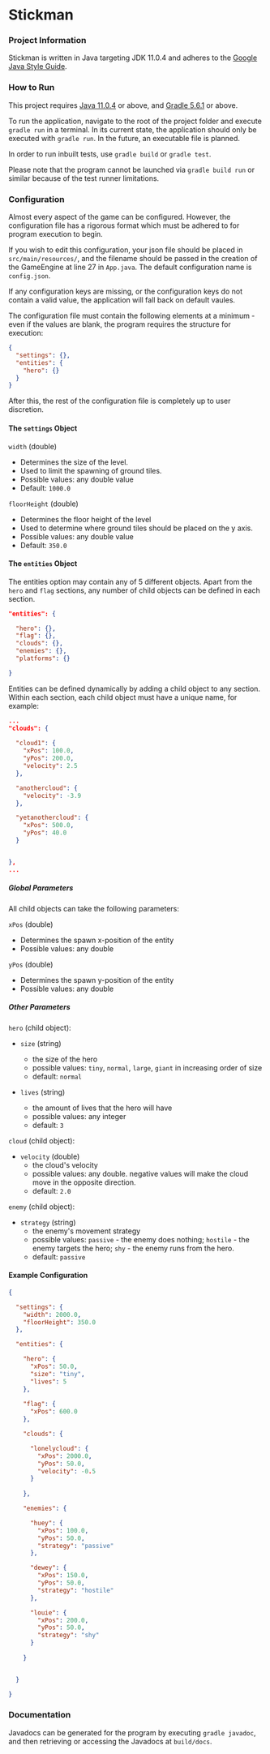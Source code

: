 # Stickman

### Project Information
Stickman is written in Java targeting JDK 11.0.4 and adheres to the [Google Java Style Guide](https://google.github.io/styleguide/javaguide.html).

### How to Run
This project requires [Java 11.0.4](https://www.oracle.com/technetwork/java/javase/downloads/jdk11-downloads-5066655.html
) or above, and [Gradle 5.6.1](https://gradle.org/releases/) or above.

To run the application, navigate to the root of the project folder and execute `gradle run` in a terminal.
In its current state, the application should only be executed with `gradle run`. In the future, an executable file is planned.

In order to run inbuilt tests, use `gradle build` or `gradle test`.

Please note that the program cannot be launched via `gradle build run` or similar because of the test runner limitations.

### Configuration
Almost every aspect of the game can be configured. However, the configuration file has a rigorous format which must be adhered to for program execution to begin.

If you wish to edit this configuration, your json file should be placed in `src/main/resources/`, and the filename should be passed in the creation of the GameEngine at line 27 in `App.java`. The default configuration name is `config.json`.

If any configuration keys are missing, or the configuration keys do not contain a valid value, the application will fall back on default vaules.

The configuration file must contain the following elements at a minimum - even if the values are blank, the program requires the structure for execution:

```json
{
  "settings": {},
  "entities": {
    "hero": {}
  } 
}
```

After this, the rest of the configuration file is completely up to user discretion.

#### The `settings` Object

`width` (double)
- Determines the size of the level.
- Used to limit the spawning of ground tiles.
- Possible values: any double value
- Default: `1000.0`

`floorHeight` (double)
- Determines the floor height of the level
- Used to determine where ground tiles should be placed on the y axis.
- Possible values: any double value
- Default: `350.0`

#### The `entities` Object

The entities option may contain any of 5 different objects. Apart from the `hero` and `flag` sections, any number of child objects can be defined in each section.

```json
"entities": {

  "hero": {},
  "flag": {},
  "clouds": {},
  "enemies": {},
  "platforms": {}

}
```

Entities can be defined dynamically by adding a child object to any section. Within each section, each child object must have a unique name, for example:

```json
...
"clouds": {
  
  "cloud1": {
    "xPos": 100.0,
    "yPos": 200.0,
    "velocity": 2.5
  },

  "anothercloud": {
    "velocity": -3.9
  },

  "yetanothercloud": {
    "xPos": 500.0,
    "yPos": 40.0
  }


},
...
```

##### Global Parameters

All child objects can take the following parameters:

`xPos` (double)
- Determines the spawn x-position of the entity
- Possible values: any double

`yPos` (double)
- Determines the spawn y-position of the entity
- Possible values: any double

##### Other Parameters

`hero` (child object):
- `size` (string)
    - the size of the hero
    - possible values: `tiny`, `normal`, `large`, `giant` in increasing order of size
    - default: `normal`
   
- `lives` (string)
    - the amount of lives that the hero will have
    - possible values: any integer
    - default: `3`

`cloud` (child object):
- `velocity` (double)
    - the cloud's velocity
    - possible values: any double. negative values will make the cloud move in the opposite direction.
    - default: `2.0`
    
`enemy` (child object):
- `strategy` (string)
    - the enemy's movement strategy
    - possible values: `passive` - the enemy does nothing; `hostile` - the enemy targets the hero; `shy` - the enemy runs from the hero.
    - default: `passive`
    

#### Example Configuration

```json
{

  "settings": {
    "width": 2000.0,
    "floorHeight": 350.0
  },

  "entities": {

    "hero": {
      "xPos": 50.0,
      "size": "tiny",
      "lives": 5
    },
 
    "flag": {
      "xPos": 600.0
    },

    "clouds": {

      "lonelycloud": {
        "xPos": 2000.0,
        "yPos": 50.0,
        "velocity": -0.5
      }
   
    },

    "enemies": {

      "huey": {
        "xPos": 100.0,
        "yPos": 50.0,
        "strategy": "passive"
      },

      "dewey": {
        "xPos": 150.0,
        "yPos": 50.0,
        "strategy": "hostile"
      },

      "louie": {
        "xPos": 200.0,
        "yPos": 50.0,
        "strategy": "shy"
      }     
        
    }      


  }

}
```


### Documentation
Javadocs can be generated for the program by executing `gradle javadoc`, and then retrieving or accessing the Javadocs at `build/docs`.
